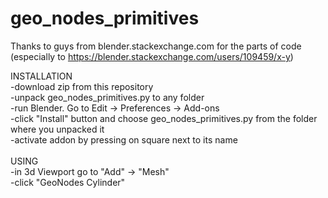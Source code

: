 # geo_nodes_primitives
Thanks to guys from blender.stackexchange.com for the parts of code (especially to https://blender.stackexchange.com/users/109459/x-y) <br>

INSTALLATION <br>
-download zip from this repository <br>
-unpack geo_nodes_primitives.py to any folder <br>
-run Blender. Go to Edit -> Preferences -> Add-ons <br>
-click "Install" button and choose geo_nodes_primitives.py from the folder where you unpacked it <br>
-activate addon by pressing on square next to its name <br>
<br>
USING <br>
-in 3d Viewport go to "Add" -> "Mesh" <br>
-click "GeoNodes Cylinder"
